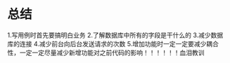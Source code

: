 # 总结
1.写用例时首先要搞明白业务
2.了解数据库中所有的字段是干什么的
3.减少数据库的连接
4.减少前台向后台发送请求的次数
5.增加功能时一定一定要减少耦合性，一定一定尽量减少新增功能对之前代码的影响！！！！！！血泪教训
